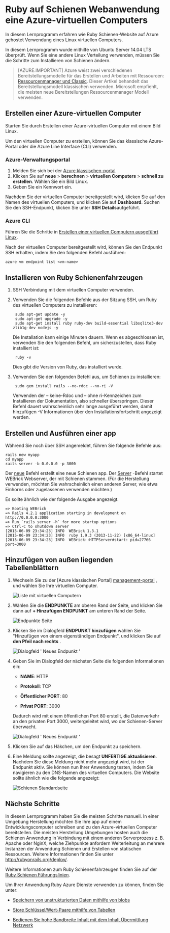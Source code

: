 <properties
    pageTitle="Ruby Schienen-Website auf einer Linux VM hosten | Microsoft Azure"
    description="Einrichten und Ruby Schienen basierende Website unter Verwendung eines Linux virtuellen Computers Azure hosten."
    services="virtual-machines-linux"
    documentationCenter="ruby"
    authors="rmcmurray"
    manager="wpickett"
    editor=""
    tags="azure-service-management"/>

<tags
    ms.service="virtual-machines-linux"
    ms.workload="web"
    ms.tgt_pltfrm="vm-linux"
    ms.devlang="ruby"
    ms.topic="article"
    ms.date="08/11/2016"
    ms.author="robmcm"/>

# <a name="ruby-on-rails-web-application-on-an-azure-vm"></a>Ruby auf Schienen Webanwendung eine Azure-virtuellen Computers

In diesem Lernprogramm erfahren wie Ruby Schienen-Website auf Azure gehostet Verwendung eines Linux virtuellen Computers.  

In diesem Lernprogramm wurde mithilfe von Ubuntu Server 14.04 LTS überprüft. Wenn Sie eine andere Linux Verteilung verwenden, müssen Sie die Schritte zum Installieren von Schienen ändern.

> [AZURE.IMPORTANT] Azure weist zwei verschiedenen Bereitstellungsmodelle für das Erstellen und Arbeiten mit Ressourcen: [Ressourcenmanager und Classic](../../../resource-manager-deployment-model.md).  Dieser Artikel behandelt das Bereitstellungsmodell klassischen verwenden. Microsoft empfiehlt, die meisten neue Bereitstellungen Ressourcenmanager Modell verwenden.

## <a name="create-an-azure-vm"></a>Erstellen einer Azure-virtuellen Computer

Starten Sie durch Erstellen einer Azure-virtuellen Computer mit einem Bild Linux.

Um den virtuellen Computer zu erstellen, können Sie das klassische Azure-Portal oder die Azure Line Interface (CLI) verwenden.

### <a name="azure-management-portal"></a>Azure-Verwaltungsportal

1. Melden Sie sich bei der [Azure klassischen-portal](http://manage.windowsazure.com)
2. Klicken Sie auf **neue** > **berechnen** > **virtuellen Computers** > **schnell zu erstellen**. Wählen Sie ein Bild Linux.
3. Geben Sie ein Kennwort ein.

Nachdem Sie der virtuellen Computer bereitgestellt wird, klicken Sie auf den Namen des virtuellen Computers, und klicken Sie auf **Dashboard**. Suchen Sie den SSH-Endpunkt, klicken Sie unter **SSH Details**aufgeführt.

### <a name="azure-cli"></a>Azure CLI

Führen Sie die Schritte in [Erstellen einer virtuellen Computern ausgeführt Linux][vm-instructions].

Nach der virtuellen Computer bereitgestellt wird, können Sie den Endpunkt SSH erhalten, indem Sie den folgenden Befehl ausführen:

    azure vm endpoint list <vm-name>  

## <a name="install-ruby-on-rails"></a>Installieren von Ruby Schienenfahrzeugen

1. SSH Verbindung mit dem virtuellen Computer verwenden.

2. Verwenden Sie die folgenden Befehle aus der Sitzung SSH, um Ruby des virtuellen Computers zu installieren:

        sudo apt-get update -y
        sudo apt-get upgrade -y
        sudo apt-get install ruby ruby-dev build-essential libsqlite3-dev zlib1g-dev nodejs -y

    Die Installation kann einige Minuten dauern. Wenn es abgeschlossen ist, verwenden Sie den folgenden Befehl, um sicherzustellen, dass Ruby installiert ist:

        ruby -v

    Dies gibt die Version von Ruby, das installiert wurde.

3. Verwenden Sie den folgenden Befehl aus, um Schienen zu installieren:

        sudo gem install rails --no-rdoc --no-ri -V

    Verwenden der – keine-Rdoc und – ohne ri-Kennzeichen zum Installieren der Dokumentation, also schneller überspringen.
    Dieser Befehl dauert wahrscheinlich sehr lange ausgeführt werden, damit hinzufügen -V Informationen über den Installationsfortschritt angezeigt werden.

## <a name="create-and-run-an-app"></a>Erstellen und Ausführen einer app

Während Sie noch über SSH angemeldet, führen Sie folgende Befehle aus:

    rails new myapp
    cd myapp
    rails server -b 0.0.0.0 -p 3000

Der [neue](http://guides.rubyonrails.org/command_line.html#rails-new) Befehl erstellt eine neue Schienen app. Der [Server](http://guides.rubyonrails.org/command_line.html#rails-server) -Befehl startet WEBrick Webserver, der mit Schienen stammen. (Für die Herstellung verwenden, möchten Sie wahrscheinlich einen anderen Server, wie etwa Einhorns oder zugelassenen verwenden möchten.)

Es sollte ähnlich wie der folgende Ausgabe angezeigt.

    => Booting WEBrick
    => Rails 4.2.1 application starting in development on http://0.0.0.0:3000
    => Run `rails server -h` for more startup options
    => Ctrl-C to shutdown server
    [2015-06-09 23:34:23] INFO  WEBrick 1.3.1
    [2015-06-09 23:34:23] INFO  ruby 1.9.3 (2013-11-22) [x86_64-linux]
    [2015-06-09 23:34:23] INFO  WEBrick::HTTPServer#start: pid=27766 port=3000

## <a name="add-an-endpoint"></a>Hinzufügen von außen liegenden Tabellenblättern

1. Wechseln Sie zu der [Azure klassischen Portal] [ management-portal] , und wählen Sie Ihre virtuellen Computer.

    ![Liste mit virtuellen Computern][vmlist]

2. Wählen Sie die **ENDPUNKTE** am oberen Rand der Seite, und klicken Sie dann auf **+ Hinzufügen ENDPUNKT** am unteren Rand der Seite.

    ![Endpunkte Seite][endpoints]

3. Klicken Sie im Dialogfeld **ENDPUNKT hinzufügen** wählen Sie "Hinzufügen von einem eigenständigen Endpunkt", und klicken Sie auf **den Pfeil nach rechts** .

    ![Dialogfeld ' Neues Endpunkt '][new-endpoint1]

3. Geben Sie im Dialogfeld der nächsten Seite die folgenden Informationen ein:

    * **NAME**: HTTP

    * **Protokoll**: TCP

    * **Öffentlicher PORT**: 80

    * **Privat PORT**: 3000

    Dadurch wird mit einem öffentlichen Port 80 erstellt, die Datenverkehr an den privaten Port 3000, weitergeleitet wird, wo der Schienen-Server überwacht.

    ![Dialogfeld ' Neues Endpunkt '][new-endpoint]

4. Klicken Sie auf das Häkchen, um den Endpunkt zu speichern.

5. Eine Meldung sollte angezeigt, die besagt **UNFERTIGE aktualisieren**. Nachdem Sie diese Meldung nicht mehr angezeigt wird, ist der Endpunkt aktiv. Sie können nun Ihrer Anwendung testen, indem Sie navigieren zu den DNS-Namen des virtuellen Computers. Die Website sollte ähnlich wie die folgende angezeigt:

    ![Schienen Standardseite][default-rails-cloud]

## <a name="next-steps"></a>Nächste Schritte

In diesem Lernprogramm haben Sie die meisten Schritte manuell. In einer Umgebung Herstellung möchten Sie Ihre app auf einem Entwicklungscomputer schreiben und zu den Azure-virtuellen Computer bereitstellen. Die meisten Herstellung Umgebungen hosten auch die Schienen Anwendung in Verbindung mit einem anderen Serverprozess z. B. Apache oder NginX, welche Ziehpunkte anfordern Weiterleitung an mehrere Instanzen der Anwendung Schienen und Erstellen von statischen Ressourcen. Weitere Informationen finden Sie unter http://rubyonrails.org/deploy/.

Weitere Informationen zum Ruby Schienenfahrzeugen finden Sie auf der [Ruby Schienen Führungslinien][rails-guides].

Um Ihrer Anwendung Ruby Azure Dienste verwenden zu können, finden Sie unter:

* [Speichern von unstrukturierten Daten mithilfe von blobs][blobs]

* [Store Schlüssel/Wert-Paare mithilfe von Tabellen][tables]

* [Bedienen Sie hohe Bandbreite Inhalt mit dem Inhalt Übermittlung Netzwerk][cdn-howto]

<!-- WA.com links -->
[blobs]: ../../../storage/storage-ruby-how-to-use-blob-storage.md
[cdn-howto]: https://azure.microsoft.com/develop/ruby/app-services/
[management-portal]: https://manage.windowsazure.com/
[tables]: ../../../storage/storage-ruby-how-to-use-table-storage.md
[vm-instructions]: ../../virtual-machines-linux-classic-createportal.md

<!-- External Links -->
[rails-guides]: http://guides.rubyonrails.org/
[sqlite3]: http://www.sqlite.org/

<!-- Images -->

[default-rails-cloud]: ./media/virtual-machines-linux-classic-ruby-rails-web-app/basicrailscloud.png
[vmlist]: ./media/virtual-machines-linux-classic-ruby-rails-web-app/vmlist.png
[endpoints]: ./media/virtual-machines-linux-classic-ruby-rails-web-app/endpoints.png
[new-endpoint]: ./media/virtual-machines-linux-classic-ruby-rails-web-app/newendpoint.png
[new-endpoint1]: ./media/virtual-machines-linux-classic-ruby-rails-web-app/newendpoint1.png
